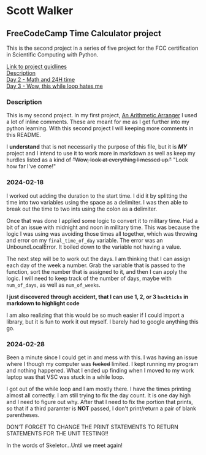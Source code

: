 # Scott Walker

## FreeCodeCamp Time Calculator project

This is the second project in a series of five project for the FCC certification in Scientific Computing with Python.

[Link to project guidlines](https://www.freecodecamp.org/learn/scientific-computing-with-python/scientific-computing-with-python-projects/time-calculator)  
[Description](#description)  
[Day 2 - Math and 24H time](#2024-02-18)  
[Day 3 - Wow, this while loop hates me](#2024-02-28)

### Description

This is my second project. In my first project, [An Arithmetic Arranger](https://github.com/wswalker87/fcc_arithmetic_arranger) I used a lot of inline comments. These are meant for me as I get further into my python learning. With this second project I will keeping more comments in this README.

I **understand** that is not necessarily the purpose of this file, but it is **_MY_** project and I intend to use it to work more in markdown as well as keep my hurdles listed as a kind of ~~"Wow, look at everything I messed up."~~ "Look how far I've come!"

### 2024-02-18

I worked out adding the duration to the start time. I did it by splitting the time into two variables using the space as a delimiter. I was then able to break out the time to two ints using the colon as a delimiter.

Once that was done I applied some logic to convert it to military time. Had a bit of an issue with midnight and noon in military time. This was because the logic I was using was avoiding those times all together, which was throwing and error on my `final_time_of_day` variable. The error was an UnboundLocalError. It boiled down to the variable not having a value.

The next step will be to work out the days. I am thinking that I can assign each day of the week a number. Grab the variable that is passed to the function, sort the number that is assigned to it, and then I can apply the logic. I will need to keep track of the number of days, maybe with `num_of_days`, as well as `num_of_weeks`.

**I just discovered through accident, that I can use 1, 2, or 3 `backticks` in markdown to highlight code**

I am also realizing that this would be so much easier if I could import a library, but it is fun to work it out myself. I barely had to google anything this go.

### 2024-02-28

Been a minute since I could get in and mess with this. I was having an issue where I though my computer was ~~fucked~~ limited. I kept running my program and nothing happened. What I ended up finding when I moved to my work laptop was that VSC was stuck in a while loop.

I got out of the while loop and I am mostly there. I have the times printing almost all correctly. I am still trying to fix the day count. It is one day high and I need to figure out why. After that I need to fix the portion that prints, so that if a third paramter is **NOT** passed, I don't print/return a pair of blank parentheses.

DON'T FORGET TO CHANGE THE PRINT STATEMENTS TO RETURN STATEMENTS FOR THE UNIT TESTING!!

In the words of Skeletor...Until we meet again!
